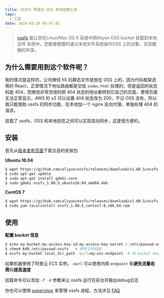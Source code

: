 ```yaml
---
title: OSSFS 阿里云 OSS 本地挂载工具
tags:
  - 工具
date: 2019-03-29 09:47:02
---
```



> [ossfs](https://github.com/aliyun/ossfs) 能让您在Linux/Mac OS X 系统中把Aliyun OSS bucket 挂载到本地文件 系统中，您能够便捷的通过本地文件系统操作OSS 上的对象，实现数据的共享。

<!-- more -->

## 为什么需要用到这个软件呢？

我的情况是这样的，公司微信 h5 的静态文件是放在 OSS 上的，因为代码框架选用的 React，正常情况下地址路由都是交给 `index.html` 处理的，但是返回的状态码是 404，而微信非常流氓的把 404 状态的地址都转到它自己的页面，使得页面无法正常显示，AWS 的 s3 可以设置 404 状态改为 200，不过 OSS 没有，所以我只能借助 ossfs 的同步功能，在本地加一个 nginx 反向代理，单独处理 404 的请求。

挂载了 ossfs，OSS 和本地挂在之间可以实现双向同步，这是很方便的。

## 安装

首先从[版本发布页面](https://github.com/aliyun/ossfs/releases)下载合适的安装包

**Ubuntu 16.04**

```bash
$ wget https://github.com/aliyun/ossfs/releases/download/v1.80.5/ossfs_1.80.5_ubuntu16.04_amd64.deb
$ sudo apt-get update
$ sudo apt-get install gdebi-core
$ sudo gdebi ossfs_1.80.5_ubuntu16.04_amd64.deb
```

**CentOS 7**

```bash
$ wget https://github.com/aliyun/ossfs/releases/download/v1.80.5/ossfs_1.80.5_centos7.0_x86_64.rpm
$ sudo yum localinstall ossfs_1.80.5_centos7.0_x86_64.rpm
```

## 使用

**配置 bucket 信息**

```bash
$ echo my-bucket:my-access-key-id:my-access-key-secret > /etc/passwd-ossfs  # 配置 key 和 secret
$ chmod 640 /etc/passwd-ossfs   # 修改文件权限
$ ossfs my-bucket local_dir_path -ourl=my-oss-endpoint  # 将 bucket mount 到本地文件夹
```

如果机器使用了阿里云 ECS 实例，`-ourl` 可以使用内网 `endpoint` 来**避免流量收费**和**提高速度**

挂载命令可以添加 `-f -d` 参数来让 ossfs 运行在前台并输出debug日志

你也可以使用 [supervisor](http://supervisord.org/) 来管理 ossfs 进程，方法详见 [FAQ](https://github.com/aliyun/ossfs/wiki/FAQ#18)


